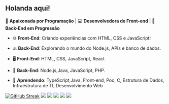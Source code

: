 ## Holanda aqui! 

🚀 **Apaixonada por Programação** | 💻 **Desenvolvedora de Front-end** | 🔧 **Back-End em Progressão**

- 🌐 **Front-End**: Criando experiências  com HTML, CSS e JavaScript!
- 🔙 **Back-End**: Explorando o mundo do Node.js, APIs e banco de dados.

- 🖥️ **Front-End**: HTML, CSS, JavaScript, React
- 🔧 **Back-End**: Node.js,Java, JavaScript, PHP.  
- 🌱 **Aprendendo**: TypeScript,Java, Front-end, Poo, C, Estrutura de Dados, Infraestrutura de TI, Desenvolvimento Web

[![GitHub Streak](https://github-readme-streak-stats.herokuapp.com?user=dressa-dev&theme=jolly&hide_border=true&short_numbers=)](https://git.io/streak-stats)
![](http://github-profile-summary-cards.vercel.app/api/cards/profile-details?username=dressa-dev&theme=jolly)
![](http://github-profile-summary-cards.vercel.app/api/cards/repos-per-language?username=dressa-dev&theme=jolly)
![](http://github-profile-summary-cards.vercel.app/api/cards/most-commit-language?username=dressa-dev&theme=jolly)
![](http://github-profile-summary-cards.vercel.app/api/cards/productive-time?username=dressa-dev&theme=jolly&utcOffset=8)
![](http://github-profile-summary-cards.vercel.app/api/cards/stats?username=dressa-dev&theme=jolly)
